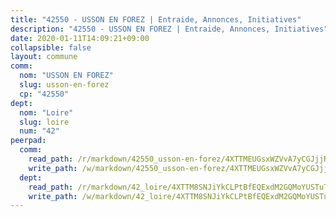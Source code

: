 ```yaml
---
title: "42550 - USSON EN FOREZ | Entraide, Annonces, Initiatives"
description: "42550 - USSON EN FOREZ | Entraide, Annonces, Initiatives"
date: 2020-01-11T14:09:21+09:00
collapsible: false
layout: commune
comm:
  nom: "USSON EN FOREZ"
  slug: usson-en-forez
  cp: "42550"
dept:
  nom: "Loire"
  slug: loire
  num: "42"
peerpad:
  comm:
    read_path: /r/markdown/42550_usson-en-forez/4XTTMEUGsxWZVvA7yCGJjjRG2Y8nroXHkxv6icQmE8i9cZTyG
    write_path: /w/markdown/42550_usson-en-forez/4XTTMEUGsxWZVvA7yCGJjjRG2Y8nroXHkxv6icQmE8i9cZTyG-K3TgUvpLShLfgJsGq2enQmiA7b4NxW9LKnP4hayGiMFixPutfUvZevkTGqXQNxDdDQkGi3KsZkx3TkVrRyppTYD7khniJU1yPo4cPasPSixpq6LF8ACUBe2FtZaS64ziJnWPDqoC
  dept:
    read_path: /r/markdown/42_loire/4XTTM8SNJiYkCLPtBfEQExdM2GQMoYUSTuTytLrQfQVaaYJeW
    write_path: /w/markdown/42_loire/4XTTM8SNJiYkCLPtBfEQExdM2GQMoYUSTuTytLrQfQVaaYJeW-K3TgUi5YJecchkttgL3M6Pu99u8hH2akRrHDb4XXZXATCvGiyzrNbe23fQbzNYiKWDR2re6vQN4Gxv5BQ2dayjGg1AqxtpHRtgi6cm74UeqjVtXM2ZJFa6mvBKTRc4s3X6tJYycN
---
```



